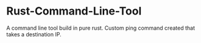 # Rust-Command-Line-Tool
A command line tool build in pure rust. Custom ping command created that takes a destination IP.
